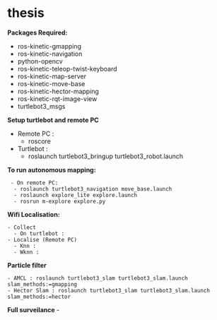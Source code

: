 # thesis

**Packages Required:**
- ros-kinetic-gmapping 
- ros-kinetic-navigation
- python-opencv
- ros-kinetic-teleop-twist-keyboard
- ros-kinetic-map-server
- ros-kinetic-move-base
- ros-kinetic-hector-mapping
- ros-kinetic-rqt-image-view
- turtlebot3_msgs

**Setup turtlebot and remote PC**

  - Remote PC : 
    - roscore
  - Turtlebot :
    - roslaunch turtlebot3_bringup turtlebot3_robot.launch


**To run autonomous mapping:**

     - On remote PC:
      - roslaunch turtlebot3_navigation move_base.launch
      - roslaunch explore_lite explore.launch
      - rosrun m-explore explore.py

**Wifi Localisation:**  
    
    - Collect
      - On turtlebot : 
    - Localise (Remote PC)
      - Knn : 
      - Wknn :
      
 **Particle filter**
 
    - AMCL : roslaunch turtlebot3_slam turtlebot3_slam.launch slam_methods:=gmapping
    - Hector Slam : roslaunch turtlebot3_slam turtlebot3_slam.launch slam_methods:=hector
    
 **Full surveilance**
    - 

